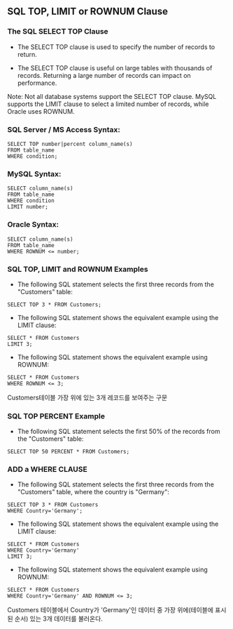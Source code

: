 ## SQL TOP, LIMIT or ROWNUM Clause
### The SQL SELECT TOP Clause

- The SELECT TOP clause is used to specify the number of records to return.

- The SELECT TOP clause is useful on large tables with thousands of records. Returning a large number of records can impact on performance.

Note: Not all database systems support the SELECT TOP clause. MySQL supports the LIMIT clause to select a limited number of records, while Oracle uses ROWNUM.

### SQL Server / MS Access Syntax:

```
SELECT TOP number|percent column_name(s)
FROM table_name
WHERE condition;
```

### MySQL Syntax:

```
SELECT column_name(s)
FROM table_name
WHERE condition
LIMIT number;
```

### Oracle Syntax:

```
SELECT column_name(s)
FROM table_name
WHERE ROWNUM <= number;
```

### SQL TOP, LIMIT and ROWNUM Examples
- The following SQL statement selects the first three records from the "Customers" table:
```
SELECT TOP 3 * FROM Customers;
````

- The following SQL statement shows the equivalent example using the LIMIT clause:

```
SELECT * FROM Customers
LIMIT 3;
```

- The following SQL statement shows the equivalent example using ROWNUM:

```
SELECT * FROM Customers
WHERE ROWNUM <= 3;
```

Customers테이블 가장 위에 있는 3개 레코드를 보여주는 구문


### SQL TOP PERCENT Example
- The following SQL statement selects the first 50% of the records from the "Customers" table:
```
SELECT TOP 50 PERCENT * FROM Customers;
```

### ADD a WHERE CLAUSE
- The following SQL statement selects the first three records from the "Customers" table, where the country is "Germany":

```
SELECT TOP 3 * FROM Customers
WHERE Country='Germany';
```

- The following SQL statement shows the equivalent example using the LIMIT clause:

```
SELECT * FROM Customers
WHERE Country='Germany'
LIMIT 3;
```

- The following SQL statement shows the equivalent example using ROWNUM:

```
SELECT * FROM Customers
WHERE Country='Germany' AND ROWNUM <= 3;
```
Customers 테이블에서 Country가 'Germany'인 데이터 중 가장 위에(테이블에 표시된 순서) 있는 3개 데이터를 불러온다.
